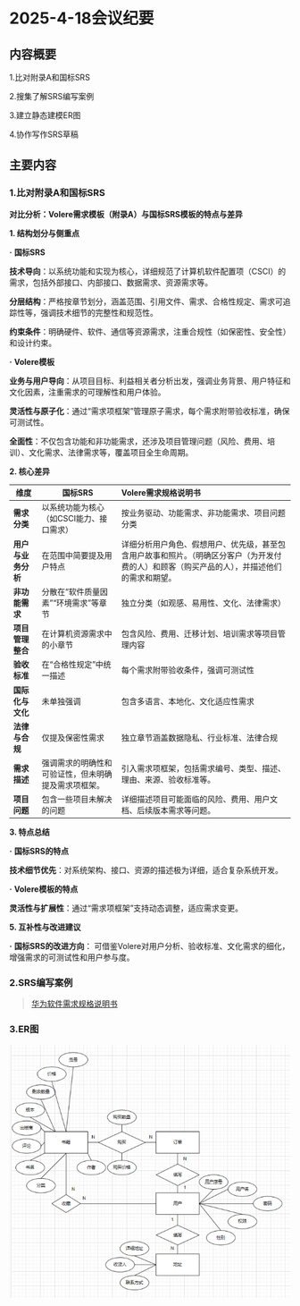 # 2025-4-18会议纪要

## 内容概要

1.比对附录A和国标SRS

2.搜集了解SRS编写案例

3.建立静态建模ER图

4.协作写作SRS草稿

## 主要内容

### 1.比对附录A和国标SRS

**对比分析：Volere需求模板（附录A）与国标SRS模板的特点与差异**

**1. 结构划分与侧重点**

**·** **国标SRS**

**技术导向**：以系统功能和实现为核心，详细规范了计算机软件配置项（CSCI）的需求，包括外部接口、内部接口、数据需求、资源需求等。

**分层结构**：严格按章节划分，涵盖范围、引用文件、需求、合格性规定、需求可追踪性等，强调技术细节的完整性和规范性。

**约束条件**：明确硬件、软件、通信等资源需求，注重合规性（如保密性、安全性）和设计约束。

**·** **Volere模板**

 **业务与用户导向**：从项目目标、利益相关者分析出发，强调业务背景、用户特征和文化因素，注重需求的可理解性和用户体验。

**灵活性与原子化**：通过“需求项框架”管理原子需求，每个需求附带验收标准，确保可测试性。

 **全面性**：不仅包含功能和非功能需求，还涉及项目管理问题（风险、费用、培训）、文化需求、法律需求等，覆盖项目全生命周期。

**2. 核心差异**

| **维度**           | **国标SRS**                                          | **Volere需求规格说明书**                                     |
| ------------------ | ---------------------------------------------------- | :----------------------------------------------------------- |
| **需求分类**       | 以系统功能为核心（如CSCI能力、接口需求）             | 按业务驱动、功能需求、非功能需求、项目问题分类               |
| **用户与业务分析** | 在范围中简要提及用户特点                             | 详细分析用户角色、假想用户、优先级，甚至包含用户故事和照片。（明确区分客户（为开发付费的人）和顾客（购买产品的人），并描述他们的需求和期望。 |
| **非功能需求**     | 分散在“软件质量因素”“环境需求”等章节                 | 独立分类（如观感、易用性、文化、法律需求）                   |
| **项目管理整合**   | 在计算机资源需求中的小章节                           | 包含风险、费用、迁移计划、培训需求等项目管理内容             |
| **验收标准**       | 在“合格性规定”中统一描述                             | 每个需求附带验收条件，强调可测试性                           |
| **国际化与文化**   | 未单独强调                                           | 包含多语言、本地化、文化适应性需求                           |
| **法律与合规**     | 仅提及保密性需求                                     | 独立章节涵盖数据隐私、行业标准、法律合规                     |
| **需求描述**       | 强调需求的明确性和可验证性，但未明确提及需求项框架。 | 引入需求项框架，包括需求编号、类型、描述、理由、来源、验收标准等。 |
| **项目问题**       | 包含一些项目未解决的问题                             | 详细描述项目可能面临的风险、费用、用户文档、后续版本需求等问题。 |

**3. 特点总结**

**·** **国标SRS的特点**

**技术细节优先**：对系统架构、接口、资源的描述极为详细，适合复杂系统开发。

**·** **Volere模板的特点**

 **灵活性与扩展性**：通过“需求项框架”支持动态调整，适应需求变更。

**5. 互补性与改进建议**

**·** **国标SRS的改进方向**：
可借鉴Volere对用户分析、验收标准、文化需求的细化，增强需求的可测试性和用户参与度。

### 2.SRS编写案例

> [华为软件需求规格说明书](../参考文档/华为软件需求规格说明书(SRS).docx)

### 3.ER图

![1744945020262](image/2025-4-18/1744945020262.png)
